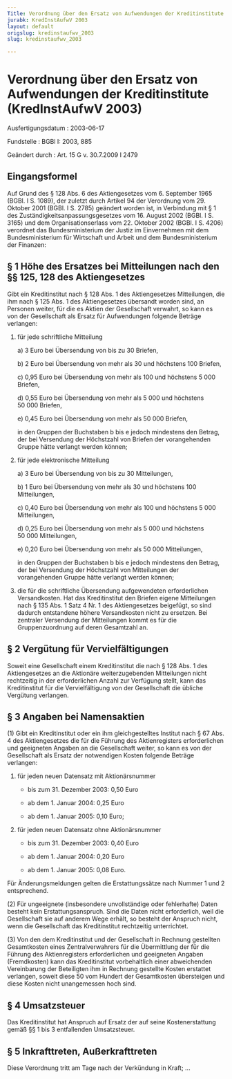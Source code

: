 ```yaml
---
Title: Verordnung über den Ersatz von Aufwendungen der Kreditinstitute
jurabk: KredInstAufwV 2003
layout: default
origslug: kredinstaufwv_2003
slug: kredinstaufwv_2003

---
```


# Verordnung über den Ersatz von Aufwendungen der Kreditinstitute (KredInstAufwV 2003)

Ausfertigungsdatum
:   2003-06-17

Fundstelle
:   BGBl I: 2003, 885

Geändert durch
:   Art. 15 G v. 30.7.2009 I 2479



## Eingangsformel

Auf Grund des § 128 Abs. 6 des Aktiengesetzes vom 6. September 1965
(BGBl. I S. 1089), der zuletzt durch Artikel 94 der Verordnung vom 29.
Oktober 2001 (BGBl. I S. 2785) geändert worden ist, in Verbindung mit
§ 1 des Zuständigkeitsanpassungsgesetzes vom 16. August 2002 (BGBl. I
S. 3165) und dem Organisationserlass vom 22. Oktober 2002 (BGBl. I S.
4206) verordnet das Bundesministerium der Justiz im Einvernehmen mit
dem Bundesministerium für Wirtschaft und Arbeit und dem
Bundesministerium der Finanzen:


## § 1 Höhe des Ersatzes bei Mitteilungen nach den §§ 125, 128 des Aktiengesetzes

Gibt ein Kreditinstitut nach § 128 Abs. 1 des Aktiengesetzes
Mitteilungen, die ihm nach § 125 Abs. 1 des Aktiengesetzes übersandt
worden sind, an Personen weiter, für die es Aktien der Gesellschaft
verwahrt, so kann es von der Gesellschaft als Ersatz für Aufwendungen
folgende Beträge verlangen:

1.  für jede schriftliche Mitteilung

    a)  3 Euro bei Übersendung von bis zu 30 Briefen,


    b)  2 Euro bei Übersendung von mehr als 30 und höchstens 100 Briefen,


    c)  0,95 Euro bei Übersendung von mehr als 100 und höchstens 5 000
        Briefen,


    d)  0,55 Euro bei Übersendung von mehr als 5 000 und höchstens 50 000
        Briefen,


    e)  0,45 Euro bei Übersendung von mehr als 50 000 Briefen,




    in den Gruppen der Buchstaben b bis e jedoch mindestens den Betrag,
    der bei Versendung der Höchstzahl von Briefen der vorangehenden Gruppe
    hätte verlangt werden können;


2.  für jede elektronische Mitteilung

    a)  3 Euro bei Übersendung von bis zu 30 Mitteilungen,


    b)  1 Euro bei Übersendung von mehr als 30 und höchstens 100 Mitteilungen,


    c)  0,40 Euro bei Übersendung von mehr als 100 und höchstens 5 000
        Mitteilungen,


    d)  0,25 Euro bei Übersendung von mehr als 5 000 und höchstens 50 000
        Mitteilungen,


    e)  0,20 Euro bei Übersendung von mehr als 50 000 Mitteilungen,




    in den Gruppen der Buchstaben b bis e jedoch mindestens den Betrag,
    der bei Versendung der Höchstzahl von Mitteilungen der vorangehenden
    Gruppe hätte verlangt werden können;


3.  die für die schriftliche Übersendung aufgewendeten erforderlichen
    Versandkosten. Hat das Kreditinstitut den Briefen eigene Mitteilungen
    nach § 135 Abs. 1 Satz 4 Nr. 1 des Aktiengesetzes beigefügt, so sind
    dadurch entstandene höhere Versandkosten nicht zu ersetzen. Bei
    zentraler Versendung der Mitteilungen kommt es für die
    Gruppenzuordnung auf deren Gesamtzahl an.





## § 2 Vergütung für Vervielfältigungen

Soweit eine Gesellschaft einem Kreditinstitut die nach § 128 Abs. 1
des Aktiengesetzes an die Aktionäre weiterzugebenden Mitteilungen
nicht rechtzeitig in der erforderlichen Anzahl zur Verfügung stellt,
kann das Kreditinstitut für die Vervielfältigung von der Gesellschaft
die übliche Vergütung verlangen.


## § 3 Angaben bei Namensaktien

(1) Gibt ein Kreditinstitut oder ein ihm gleichgestelltes Institut
nach § 67 Abs. 4 des Aktiengesetzes die für die Führung des
Aktienregisters erforderlichen und geeigneten Angaben an die
Gesellschaft weiter, so kann es von der Gesellschaft als Ersatz der
notwendigen Kosten folgende Beträge verlangen:

1.  für jeden neuen Datensatz mit Aktionärsnummer

    -   bis zum 31. Dezember 2003: 0,50 Euro


    -   ab dem 1. Januar 2004: 0,25 Euro


    -   ab dem 1. Januar 2005: 0,10 Euro;





2.  für jeden neuen Datensatz ohne Aktionärsnummer

    -   bis zum 31. Dezember 2003: 0,40 Euro


    -   ab dem 1. Januar 2004: 0,20 Euro


    -   ab dem 1. Januar 2005: 0,08 Euro.






Für Änderungsmeldungen gelten die Erstattungssätze nach Nummer 1 und 2
entsprechend.

(2) Für ungeeignete (insbesondere unvollständige oder fehlerhafte)
Daten besteht kein Erstattungsanspruch. Sind die Daten nicht
erforderlich, weil die Gesellschaft sie auf anderem Wege erhält, so
besteht der Anspruch nicht, wenn die Gesellschaft das Kreditinstitut
rechtzeitig unterrichtet.

(3) Von den dem Kreditinstitut und der Gesellschaft in Rechnung
gestellten Gesamtkosten eines Zentralverwahrers für die Übermittlung
der für die Führung des Aktienregisters erforderlichen und geeigneten
Angaben (Fremdkosten) kann das Kreditinstitut vorbehaltlich einer
abweichenden Vereinbarung der Beteiligten ihm in Rechnung gestellte
Kosten erstattet verlangen, soweit diese 50 vom Hundert der
Gesamtkosten übersteigen und diese Kosten nicht unangemessen hoch
sind.


## § 4 Umsatzsteuer

Das Kreditinstitut hat Anspruch auf Ersatz der auf seine
Kostenerstattung gemäß §§ 1 bis 3 entfallenden Umsatzsteuer.


## § 5 Inkrafttreten, Außerkrafttreten

Diese Verordnung tritt am Tage nach der Verkündung in Kraft; ...

